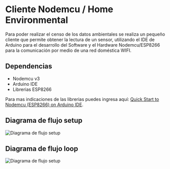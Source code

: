 # Cliente Nodemcu / Home Environmental

Para poder realizar el censo de los datos ambientales se realiza un pequeño cliente que permite obtener la lectura de un sensor, utilizando el IDE de Arduino para el desarrollo del Software y el Hardware Nodemcu/ESP8266 para la comunicación por medio de una red doméstica WIFI. 
## Dependencias
  - Nodemcu v3
  - Arduino IDE
  - Librerias ESP8266
 
Para mas indicaciones de las librerias puedes ingresa aquí: [Quick Start to Nodemcu (ESP8266) on Arduino IDE](http://www.instructables.com/id/Quick-Start-to-Nodemcu-ESP8266-on-Arduino-IDE/).

## Diagrama de flujo setup
![Diagrama de flujo setup](https://raw.githubusercontent.com/raalzate/home-environmental-nodemcu/master/asserts/img_setup.png)

## Diagrama de flujo loop
![Diagrama de flujo setup](https://raw.githubusercontent.com/raalzate/home-environmental-nodemcu/master/asserts/img_loop.png)

